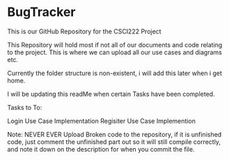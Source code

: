 # BugTracker

This is our GitHub Repository for the CSCI222 Project

This Repository will hold most if not all of our documents and code relating to the project. This is where we can upload all our use cases and diagrams etc.

Currently the folder structure is non-existent, i will add this later when i get home. 

I will be updating this readMe when certain Tasks have been completed.

Tasks to To:

Login Use Case Implementation
Regisiter Use Case Implemention 



Note: NEVER EVER Upload Broken code to the repository, if it is unfinished code, just comment the unfinished part out so it will still compile correctly, and note it down on the description for when you commit the file. 


